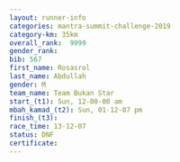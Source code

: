 ```yaml
---
layout: runner-info 
categories: mantra-summit-challenge-2019 
category-km: 35km 
overall_rank:  9999
gender_rank: 
bib: 567
first_name: Rosasrol
last_name: Abdullah
gender: M
team_name: Team Bukan Star
start_(t1): Sun, 12-00-00 am
mbah_kamad_(t2): Sun, 01-12-07 pm
finish_(t3): 
race_time: 13-12-07
status: DNF
certificate: 
---
```

